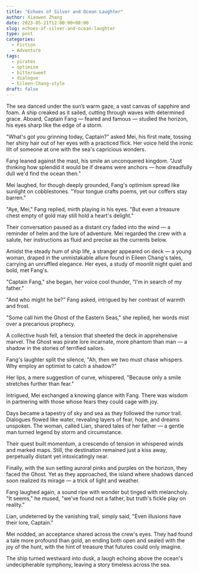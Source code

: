 ```yaml
---
title: "Echoes of Silver and Ocean Laughter"
author: Xiaowen Zhang
date: 2023-05-21T12:00:00+08:00
slug: echoes-of-silver-and-ocean-laughter
type: post
categories:
  - Fiction
  - Adventure
tags:
  - pirates
  - optimism
  - bittersweet
  - dialogue
  - Eileen-Chang-style
draft: false
---
```


The sea danced under the sun’s warm gaze, a vast canvas of sapphire and foam. A ship creaked as it sailed, cutting through waves with determined grace. Aboard, Captain Fang — feared and famous — studied the horizon, his eyes sharp like the edge of a storm.

"What's got you grinning today, Captain?" asked Mei, his first mate, tossing her shiny hair out of her eyes with a practiced flick. Her voice held the ironic lilt of someone at one with the sea's capricious wonders.

Fang leaned against the mast, his smile an unconquered kingdom. "Just thinking how splendid it would be if dreams were anchors — how dreadfully dull we'd find the ocean then."

Mei laughed, for though deeply grounded, Fang's optimism spread like sunlight on cobblestones. "Your tongue crafts poems, yet our coffers stay barren."

"Aye, Mei," Fang replied, mirth playing in his eyes. "But even a treasure chest empty of gold may still hold a heart's delight."

Their conversation paused as a distant cry faded into the wind — a reminder of helm and the lure of adventure. Mei regarded the crew with a salute, her instructions as fluid and precise as the currents below.

Amidst the steady hum of ship life, a stranger appeared on deck — a young woman, draped in the unmistakable allure found in Eileen Chang's tales, carrying an unruffled elegance. Her eyes, a study of moonlit night quiet and bold, met Fang's.

"Captain Fang," she began, her voice cool thunder, "I'm in search of my father."

"And who might he be?" Fang asked, intrigued by her contrast of warmth and frost.

"Some call him the Ghost of the Eastern Seas," she replied, her words mist over a precarious prophecy.

A collective hush fell, a tension that sheeted the deck in apprehensive marvel. The Ghost was pirate lore incarnate, more phantom than man — a shadow in the stories of terrified sailors.

Fang's laughter split the silence, "Ah, then we two must chase whispers. Why employ an optimist to catch a shadow?"

Her lips, a mere suggestion of curve, whispered, "Because only a smile stretches further than fear."

Intrigued, Mei exchanged a knowing glance with Fang. There was wisdom in partnering with those whose fears they could cage with joy.

Days became a tapestry of sky and sea as they followed the rumor trail. Dialogues flowed like water, revealing layers of fear, hope, and dreams unspoken. The woman, called Lian, shared tales of her father — a gentle man turned legend by storm and circumstance.

Their quest built momentum, a crescendo of tension in whispered winds and marked maps. Still, the destination remained just a kiss away, perpetually distant yet intoxicatingly near.

Finally, with the sun setting auroral pinks and purples on the horizon, they faced the Ghost. Yet as they approached, the island where shadows danced soon realized its mirage — a trick of light and weather.

Fang laughed again, a sound ripe with wonder but tinged with melancholy. "It seems," he mused, "we've found not a father, but truth's fickle play on reality."

Lian, undeterred by the vanishing trail, simply said, "Even illusions have their lore, Captain."

Mei nodded, an acceptance shared across the crew's eyes. They had found a tale more profound than gold, an ending both open and sealed with the joy of the hunt, with the hint of treasure that futures could only imagine.

The ship turned westward into dusk, a laugh echoing above the ocean's undecipherable symphony, leaving a story timeless across the sea.
